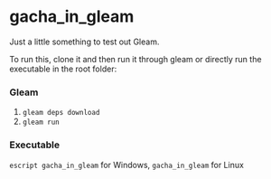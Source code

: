 # gacha_in_gleam

Just a little something to test out Gleam.

To run this, clone it and then run it through gleam or directly run the executable in the root folder:  
### Gleam
1. `gleam deps download`  
2. `gleam run`  
### Executable
 `escript gacha_in_gleam` for Windows, `gacha_in_gleam` for Linux